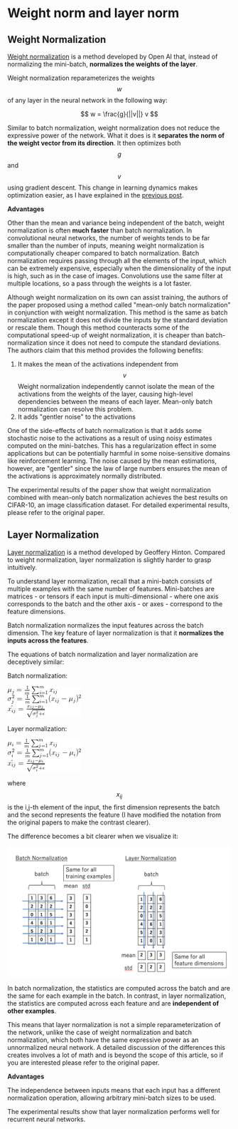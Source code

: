 # Weight norm and layer norm

## Weight Normalization

[Weight normalization](https://arxiv.org/pdf/1602.07868.pdf) is a method developed by Open AI that, instead of normalizing the mini-batch, **normalizes the weights of the layer**.

Weight normalization reparameterizes the weights $$w$$ of any layer in the neural network in the following way:

$$
w = \frac{g}{||v||} v
$$

Similar to batch normalization, weight normalization does not reduce the expressive power of the network. What it does is it **separates the norm of the weight vector from its direction**. It then optimizes both $$g$$ and $$v$$ using gradient descent. This change in learning dynamics makes optimization easier, as I have explained in the [previous post](http://mlexplained.com/2018/01/10/an-intuitive-explanation-of-why-batch-normalization-really-works-normalization-in-deep-learning-part-1/).

**Advantages**

Other than the mean and variance being independent of the batch, weight normalization is often **much faster** than batch normalization. In convolutional neural networks, the number of weights tends to be far smaller than the number of inputs, meaning weight normalization is computationally cheaper compared to batch normalization. Batch normalization requires passing through all the elements of the input, which can be extremely expensive, especially when the dimensionality of the input is high, such as in the case of images. Convolutions use the same filter at multiple locations, so a pass through the weights is a lot faster.

Although weight normalization on its own can assist training, the authors of the paper proposed using a method called "mean-only batch normalization" in conjunction with weight normalization. This method is the same as batch normalization except it does not divide the inputs by the standard deviation or rescale them. Though this method counteracts some of the computational speed-up of weight normalization, it is cheaper than batch-normalization since it does not need to compute the standard deviations. The authors claim that this method provides the following benefits:

1. It makes the mean of the activations independent from $$v$$ Weight normalization independently cannot isolate the mean of the activations from the weights of the layer, causing high-level dependencies between the means of each layer. Mean-only batch normalization can resolve this problem.
2. It adds "gentler noise" to the activations

One of the side-effects of batch normalization is that it adds some stochastic noise to the activations as a result of using noisy estimates computed on the mini-batches. This has a regularization effect in some applications but can be potentially harmful in some noise-sensitive domains like reinforcement learning. The noise caused by the mean estimations, however, are "gentler" since the law of large numbers ensures the mean of the activations is approximately normally distributed.

The experimental results of the paper show that weight normalization combined with mean-only batch normalization achieves the best results on CIFAR-10, an image classification dataset. For detailed experimental results, please refer to the original paper.

## Layer Normalization

[Layer normalization](https://arxiv.org/pdf/1607.06450.pdf) is a method developed by Geoffery Hinton. Compared to weight normalization, layer normalization is slightly harder to grasp intuitively.

To understand layer normalization, recall that a mini-batch consists of multiple examples with the same number of features. Mini-batches are matrices - or tensors if each input is multi-dimensional - where one axis corresponds to the batch and the other axis - or axes - correspond to the feature dimensions.

Batch normalization normalizes the input features across the batch dimension. The key feature of layer normalization is that it **normalizes the inputs across the features**.

The equations of batch normalization and layer normalization are deceptively similar:

Batch normalization:

![](../.gitbook/assets/layer_norm_1.png)

Layer normalization:

![](../.gitbook/assets/layer_norm_2.png)

where $$x_{ij}$$ is the i,j-th element of the input, the first dimension represents the batch and the second represents the feature \(I have modified the notation from the original papers to make the contrast clearer\).

The difference becomes a bit clearer when we visualize it:

![](../.gitbook/assets/layer_norm_3.png)

In batch normalization, the statistics are computed across the batch and are the same for each example in the batch. In contrast, in layer normalization, the statistics are computed across each feature and are **independent of other examples**.

This means that layer normalization is not a simple reparameterization of the network, unlike the case of weight normalization and batch normalization, which both have the same expressive power as an unnormalized neural network. A detailed discussion of the differences this creates involves a lot of math and is beyond the scope of this article, so if you are interested please refer to the original paper.

**Advantages**

The independence between inputs means that each input has a different normalization operation, allowing arbitrary mini-batch sizes to be used.

The experimental results show that layer normalization performs well for recurrent neural networks.


